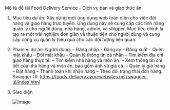 Mô tả đề tài Food Delivery Service - Dịch vụ bán và giao thức ăn
1.	Mục tiêu dự án:
Xây dựng một ứng dụng web toàn diện cho việc đặt hàng và giao hàng trực tuyến. Ứng dụng này sẽ cung cấp các tính năng quản lý cho người dùng, nhà hàng, admin, và shipper. Mục tiêu chính là tạo ra một trải nghiệm đơn giản và thuận tiện cho người dùng và cung cấp công cụ quản lý hiệu quả cho các đối tượng liên quan.
2.	Phạm vi dự án:
Người dùng:
–	Đăng nhập
–	Đăng ký
–	Đăng xuất
–	Quên mật khẩu
–	Đổi mật khẩu
–	Quản lý thông tin cá nhân
–	Tìm kiếm địa chỉ giao hàng thực tế.
–	Tìm kiếm nhà hàng và món ăn.
–	Xem thông tin chi tiết của nhà hàng và món ăn, bao gồm ảnh và giá cả.
–	Quản lý giỏ hàng
–	Đặt hàng
–	Thanh toán khi nhận hàng
–	Theo dõi trạng thái đơn hàng. 
Swagger UI: 
https://foods-delivery.azurewebsites.net/swagger-ui/index.html

4.	Giao diện
 
 
     ![image](https://github.com/HNToan7202/food_delivery/assets/106101425/37055f58-96e0-43b3-a487-2f5e3735a293)
